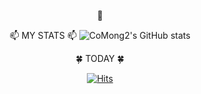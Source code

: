 <div align="center">

👋
  
  
  
  
  
📫 MY STATS 📫
![CoMong2's GitHub stats](https://github-readme-stats.vercel.app/api?username=CoMong2&show_icons=true&theme=radical)
  
  
  
  
🍀 TODAY 🍀
  
[![Hits](https://hits.seeyoufarm.com/api/count/incr/badge.svg?url=https%3A%2F%2Fgithub.com%2FCoMong2&count_bg=%23A1C4FD&title_bg=%23C2E9FB&icon=&icon_color=%23E7E7E7&title=hits&edge_flat=false)](https://hits.seeyoufarm.com)

</div>
<!--
**CoMong2/CoMong2** is a ✨ _special_ ✨ repository because its `README.md` (this file) appears on your GitHub profile.

Here are some ideas to get you started:

- 🔭 I’m currently working on ...
- 🌱 I’m currently learning ...
- 👯 I’m looking to collaborate on ...
- 🤔 I’m looking for help with ...
- 💬 Ask me about ...
- 📫 How to reach me: ...
- 😄 Pronouns: ...
- ⚡ Fun fact: ...
-->
